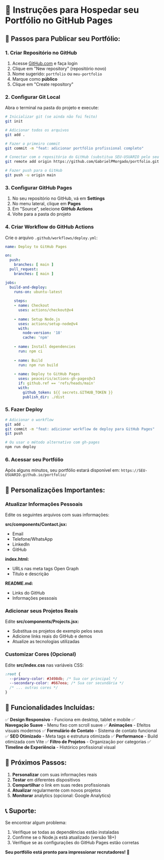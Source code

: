# 🚀 Instruções para Hospedar seu Portfólio no GitHub Pages

## 📝 Passos para Publicar seu Portfólio:

### 1. Criar Repositório no GitHub
1. Acesse [GitHub.com](https://github.com) e faça login
2. Clique em "New repository" (repositório novo)
3. Nome sugerido: `portfolio` ou `meu-portfolio`
4. Marque como **público**
5. Clique em "Create repository"

### 2. Configurar Git Local
Abra o terminal na pasta do projeto e execute:

```bash
# Inicializar git (se ainda não foi feito)
git init

# Adicionar todos os arquivos
git add .

# Fazer o primeiro commit
git commit -m "feat: adicionar portfólio profissional completo"

# Conectar com o repositório do GitHub (substitua SEU-USUARIO pelo seu username)
git remote add origin https://github.com/GabrielPMorgado/portfolio.git

# Fazer push para o GitHub
git push -u origin main
```

### 3. Configurar GitHub Pages
1. No seu repositório no GitHub, vá em **Settings**
2. No menu lateral, clique em **Pages**
3. Em "Source", selecione **GitHub Actions**
4. Volte para a pasta do projeto

### 4. Criar Workflow do GitHub Actions
Crie o arquivo `.github/workflows/deploy.yml`:

```yaml
name: Deploy to GitHub Pages

on:
  push:
    branches: [ main ]
  pull_request:
    branches: [ main ]

jobs:
  build-and-deploy:
    runs-on: ubuntu-latest
    
    steps:
    - name: Checkout
      uses: actions/checkout@v4
      
    - name: Setup Node.js
      uses: actions/setup-node@v4
      with:
        node-version: '18'
        cache: 'npm'
        
    - name: Install dependencies
      run: npm ci
      
    - name: Build
      run: npm run build
      
    - name: Deploy to GitHub Pages
      uses: peaceiris/actions-gh-pages@v3
      if: github.ref == 'refs/heads/main'
      with:
        github_token: ${{ secrets.GITHUB_TOKEN }}
        publish_dir: ./dist
```

### 5. Fazer Deploy
```bash
# Adicionar o workflow
git add .
git commit -m "feat: adicionar workflow de deploy para GitHub Pages"
git push

# Ou usar o método alternativo com gh-pages
npm run deploy
```

### 6. Acessar seu Portfólio
Após alguns minutos, seu portfólio estará disponível em:
`https://SEU-USUARIO.github.io/portfolio/`

## 🔧 Personalizações Importantes:

### Atualizar Informações Pessoais
Edite os seguintes arquivos com suas informações:

**src/components/Contact.jsx:**
- Email
- Telefone/WhatsApp
- LinkedIn
- GitHub

**index.html:**
- URLs nas meta tags Open Graph
- Título e descrição

**README.md:**
- Links do GitHub
- Informações pessoais

### Adicionar seus Projetos Reais
Edite **src/components/Projects.jsx:**
- Substitua os projetos de exemplo pelos seus
- Adicione links reais do GitHub e demos
- Atualize as tecnologias utilizadas

### Customizar Cores (Opcional)
Edite **src/index.css** nas variáveis CSS:
```css
:root {
  --primary-color: #3498db; /* Sua cor principal */
  --secondary-color: #667eea; /* Sua cor secundária */
  /* ... outras cores */
}
```

## 📱 Funcionalidades Incluídas:

✅ **Design Responsivo** - Funciona em desktop, tablet e mobile
✅ **Navegação Suave** - Menu fixo com scroll suave
✅ **Animações** - Efeitos visuais modernos
✅ **Formulário de Contato** - Sistema de contato funcional
✅ **SEO Otimizado** - Meta tags e estrutura otimizada
✅ **Performance** - Build otimizada com Vite
✅ **Filtro de Projetos** - Organização por categorias
✅ **Timeline de Experiência** - Histórico profissional visual

## 🎯 Próximos Passos:

1. **Personalizar** com suas informações reais
2. **Testar** em diferentes dispositivos
3. **Compartilhar** o link em suas redes profissionais
4. **Atualizar** regularmente com novos projetos
5. **Monitorar** analytics (opcional: Google Analytics)

## 📞 Suporte:

Se encontrar algum problema:
1. Verifique se todas as dependências estão instaladas
2. Confirme se o Node.js está atualizado (versão 18+)
3. Verifique se as configurações do GitHub Pages estão corretas

**Seu portfólio está pronto para impressionar recrutadores! 🚀**